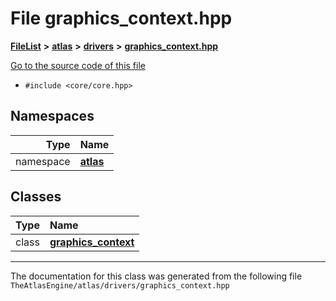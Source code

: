 

# File graphics\_context.hpp



[**FileList**](files.md) **>** [**atlas**](dir_1e6ffef027cfcf7ded3287660b505c9f.md) **>** [**drivers**](dir_1605561db8076fbb4262fa758aa3edc0.md) **>** [**graphics\_context.hpp**](graphics__context_8hpp.md)

[Go to the source code of this file](graphics__context_8hpp_source.md)



* `#include <core/core.hpp>`













## Namespaces

| Type | Name |
| ---: | :--- |
| namespace | [**atlas**](namespaceatlas.md) <br> |


## Classes

| Type | Name |
| ---: | :--- |
| class | [**graphics\_context**](classatlas_1_1graphics__context.md) <br> |



















































------------------------------
The documentation for this class was generated from the following file `TheAtlasEngine/atlas/drivers/graphics_context.hpp`

